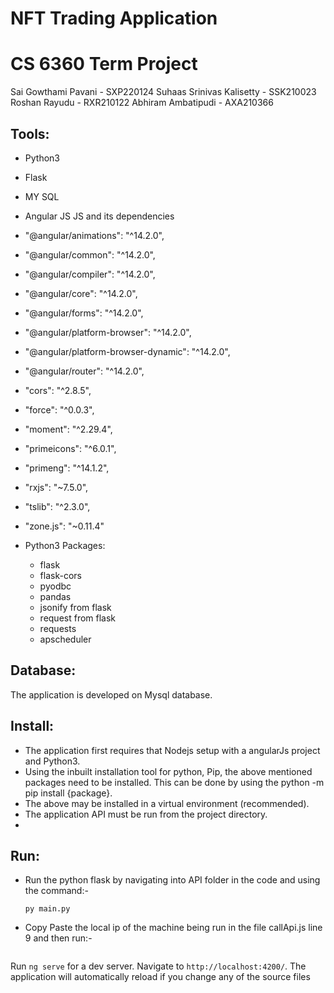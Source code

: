 # NFT Trading Application
# CS 6360 Term Project

Sai Gowthami Pavani  - SXP220124
Suhaas Srinivas Kalisetty - SSK210023
Roshan Rayudu - RXR210122
Abhiram Ambatipudi - AXA210366


## Tools:
* Python3
* Flask
* MY SQL

* Angular JS JS and its dependencies
 * "@angular/animations": "^14.2.0",
 *  "@angular/common": "^14.2.0",
 * "@angular/compiler": "^14.2.0",
 * "@angular/core": "^14.2.0",
 * "@angular/forms": "^14.2.0",
 * "@angular/platform-browser": "^14.2.0",
 * "@angular/platform-browser-dynamic": "^14.2.0",
 * "@angular/router": "^14.2.0",
 * "cors": "^2.8.5",
 * "force": "^0.0.3",
 * "moment": "^2.29.4",
 * "primeicons": "^6.0.1",
 * "primeng": "^14.1.2",
 * "rxjs": "~7.5.0",
 * "tslib": "^2.3.0",
 * "zone.js": "~0.11.4"

* Python3 Packages:
  * flask
  * flask-cors
  * pyodbc
  * pandas
  * jsonify from flask
  * request from flask
  * requests
  * apscheduler

## Database:
The application is developed on Mysql  database.
  

## Install:
* The application first requires that Nodejs setup with a angularJs project and Python3.
* Using the inbuilt installation tool for python, Pip, the above mentioned packages need to be installed. This can be done by using the python -m pip install {package}.
* The above may be installed in a virtual environment (recommended).
* The application API must be run from the project directory.
* 


## Run:

* Run the python flask by navigating into API folder in the code and using the command:-
  ```
  py main.py
  ```
* Copy Paste the local ip of the machine being run in the file callApi.js line 9 and then run:-
  ```
 Run `ng serve` for a dev server. Navigate to `http://localhost:4200/`. The application will automatically reload if you change any of the source files
  
  ```



